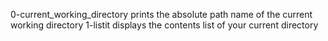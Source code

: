  0-current_working_directory prints the absolute path name of the current working directory
 1-listit displays the contents list of your current directory

